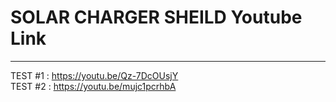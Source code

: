 SOLAR CHARGER SHEILD Youtube Link
=================================

---

TEST #1 : https://youtu.be/Qz-7DcOUsjY  
TEST #2 : https://youtu.be/mujc1pcrhbA
